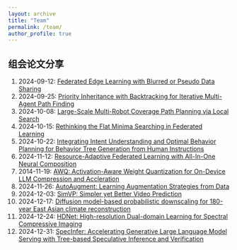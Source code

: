 ```yaml
---
layout: archive
title: "Team"
permalink: /team/
author_profile: true
---
```


## 组会论文分享
1. 2024-09-12: [Federated Edge Learning with Blurred or Pseudo Data Sharing](https://github.com/benjiachong/benjiachong.github.io/blob/master/files/Federated%20Edge%20Learning%20with%20Blurred%20or%20Pseudo%20Data%20Sharing(slides).pdf)       
2. 2024-09-25: [Priority Inheritance with Backtracking for Iterative Multi-Agent Path Finding](https://github.com/benjiachong/benjiachong.github.io/blob/master/files/20240924.pdf)      
3. 2024-10-08: [Large-Scale Multi-Robot Coverage Path Planning via Local Search](https://github.com/benjiachong/benjiachong.github.io/blob/master/files/2024-10-08-%E8%AE%BA%E6%96%87%E5%88%86%E4%BA%AB.pdf)    
4. 2024-10-15: [Rethinking the Flat Minima Searching in Federated Learning](https://github.com/benjiachong/benjiachong.github.io/blob/master/files/Federated%20Edge%20Learning%20with%20Blurred%20or%20Pseudo%20Data%20Sharing(slides).pdf)    
5. 2024-10-22: [Integrating Intent Understanding and Optimal Behavior Planning for Behavior Tree Generation from Human Instructions](https://github.com/benjiachong/benjiachong.github.io/blob/master/files/%E5%85%B7%E8%BA%AB%E6%99%BA%E8%83%BD.pdf)    
6. 2024-11-12: [Resource-Adaptive Federated Learning with All-In-One Neural Composition](https://github.com/benjiachong/benjiachong.github.io/blob/master/files/%E7%94%A8%E4%BD%8E%E7%A7%A9%E5%88%86%E8%A7%A3%E8%A7%A3%E5%86%B3%E5%BC%82%E6%9E%84FL.pdf)
7. 2014-11-19: [AWQ: Activation-Aware Weight Quantization for On-Device LLM Compression and Accleration](https://github.com/benjiachong/benjiachong.github.io/blob/master/files/quant.pdf)  
8. 2024-11-26: [AutoAugment: Learning Augmentation Strategies from Data](https://github.com/benjiachong/benjiachong.github.io/blob/master/files/augment.pdf)  
9. 2024-12-03: [SimVP: Simpler yet Better Video Prediction](https://github.com/benjiachong/benjiachong.github.io/blob/master/files/12-03.pdf)
10. 2024-12-17: [Diffusion model-based probabilistic downscaling for 180-year East Asian climate reconstruction](https://github.com/benjiachong/benjiachong.github.io/blob/master/files/12-17.pdf)
11. 2024-12-24: [HDNet: High-resolution Dual-domain Learning for Spectral Compressive Imaging](https://github.com/benjiachong/benjiachong.github.io/blob/master/files/12-24.pdf)
12. 2024-12-31: [SpecInfer: Accelerating Generative Large Language Model Serving with Tree-based Speculative Inference and Verification](https://github.com/benjiachong/benjiachong.github.io/blob/master/files/12-31.pdf)         
